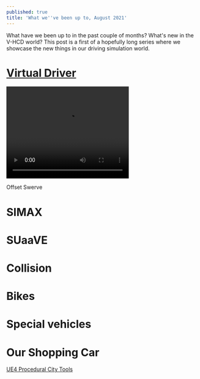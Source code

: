 ```yaml
---
published: true
title: 'What we''ve been up to, August 2021'
---
```

What have we been up to in the past couple of months? What's new in the V-HCD world? This post is a first of a hopefully long series where we showcase the new things in our driving simulation world.

# [Virtual Driver](/virual-driver)

<video width="320" height="240" controls>
  <source type="video/mp4" src="https://cdn.discordapp.com/attachments/725724080526852126/865574741133754368/velov.mp4_compressed.mp4">
</video>


Offset
Swerve

# SIMAX

# SUaaVE

# Collision

# Bikes

# Special vehicles

# Our Shopping Car

[UE4 Procedural City Tools](https://www.artstation.com/artwork/Ye96gP)
